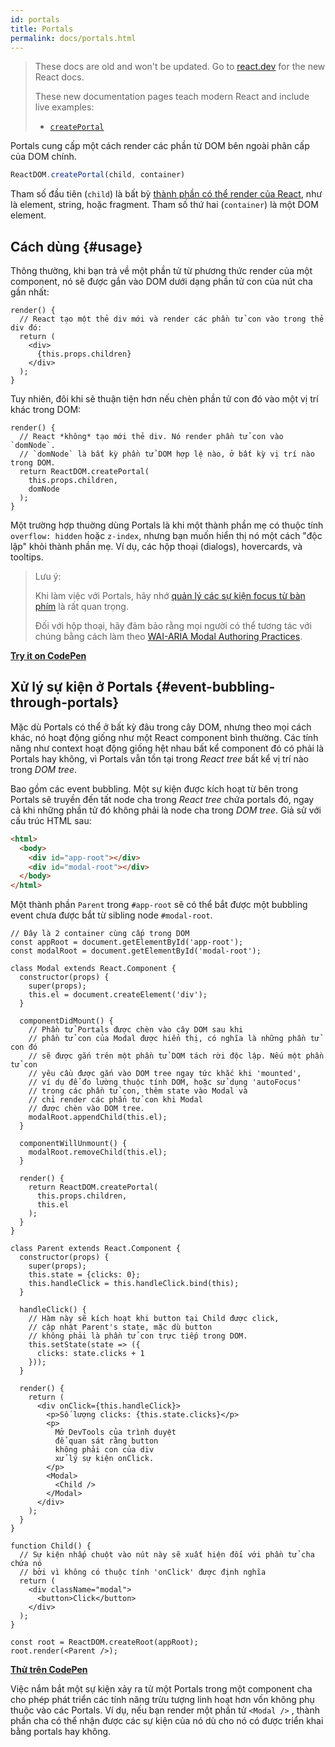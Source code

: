 ```yaml
---
id: portals
title: Portals
permalink: docs/portals.html
---
```


<div class="scary">

> These docs are old and won't be updated. Go to [react.dev](https://react.dev/) for the new React docs.
> 
> These new documentation pages teach modern React and include live examples:
>
> - [`createPortal`](https://react.dev/reference/react-dom/createPortal)

</div>

Portals cung cấp một cách render các phần tử DOM bên ngoài phân cấp của DOM chính.

```js
ReactDOM.createPortal(child, container)
```

Tham số đầu tiên (`child`) là bất bỳ [thành phần có thể render của React](/docs/react-component.html#render), như là element, string, hoặc fragment. Tham số thứ hai (`container`) là một DOM element.

## Cách dùng {#usage}

Thông thường, khi bạn trả về một phần tử từ phương thức render của một component, nó sẽ được gắn vào DOM dưới dạng phần tử con của nút cha gần nhất:

```js{4,6}
render() {
  // React tạo một thẻ div mới và render các phần tử con vào trong thẻ div đó:
  return (
    <div>
      {this.props.children}
    </div>
  );
}
```

Tuy nhiên, đôi khi sẽ thuận tiện hơn nếu chèn phần tử con đó vào một vị trí khác trong DOM:

```js{6}
render() {
  // React *không* tạo mới thẻ div. Nó render phần tử con vào `domNode`.
  // `domNode` là bất kỳ phần tử DOM hợp lệ nào, ở bất kỳ vị trí nào trong DOM.
  return ReactDOM.createPortal(
    this.props.children,
    domNode
  );
}
```

Một trường hợp thuờng dùng Portals là khi một thành phần mẹ có thuộc tính `overflow: hidden` hoặc `z-index`, nhưng bạn muốn hiển thị nó một cách "độc lập" khỏi thành phần mẹ. Ví dụ, các hộp thoại (dialogs), hovercards, và tooltips.

> Lưu ý:
>
> Khi làm việc với Portals, hãy nhớ [quản lý các sự kiện focus từ bàn phím](/docs/accessibility.html#programmatically-managing-focus) là rất quan trọng.
>
> Đối với hộp thoại, hãy đảm bảo rằng mọi người có thể tương tác với chúng bằng cách làm theo [WAI-ARIA Modal Authoring Practices](https://www.w3.org/WAI/ARIA/apg/patterns/dialogmodal/).

[**Try it on CodePen**](https://codepen.io/gaearon/pen/yzMaBd)

## Xử lý sự kiện ở Portals {#event-bubbling-through-portals}

Mặc dù Portals có thể ở bất kỳ đâu trong cây DOM, nhưng theo mọi cách khác, nó hoạt động giống như một React component bình thường. Các tính năng như context hoạt động giống hệt nhau bất kể component đó có phải là Portals hay không, vì Portals vẫn tồn tại trong *React tree* bất kể vị trí nào trong *DOM tree*.

Bao gồm các event bubbling. Một sự kiện được kích hoạt từ bên trong Portals sẽ truyền đến tất node cha trong *React tree* chứa portals đó, ngay cả khi những phần tử đó không phải là node cha trong *DOM tree*. Giả sử với cấu trúc HTML sau:

```html
<html>
  <body>
    <div id="app-root"></div>
    <div id="modal-root"></div>
  </body>
</html>
```

Một thành phần `Parent` trong `#app-root` sẽ có thể bắt được một bubbling event chưa được bắt từ sibling node `#modal-root`.

```js{28-31,42-49,53,61-63,70-71,74}
// Đây là 2 container cùng cấp trong DOM
const appRoot = document.getElementById('app-root');
const modalRoot = document.getElementById('modal-root');

class Modal extends React.Component {
  constructor(props) {
    super(props);
    this.el = document.createElement('div');
  }

  componentDidMount() {
    // Phần tử Portals được chèn vào cây DOM sau khi
    // phần tử con của Modal được hiển thị, có nghĩa là những phần tử con đó
    // sẽ được gắn trên một phần tử DOM tách rời độc lập. Nếu một phần tử con
    // yêu cầu được gắn vào DOM tree ngay tức khắc khi 'mounted',
    // ví dụ để đo lường thuộc tính DOM, hoặc sử dụng 'autoFocus' 
    // trong các phần tử con, thêm state vào Modal và
    // chỉ render các phẩn tử con khi Modal
    // được chèn vào DOM tree.
    modalRoot.appendChild(this.el);
  }

  componentWillUnmount() {
    modalRoot.removeChild(this.el);
  }

  render() {
    return ReactDOM.createPortal(
      this.props.children,
      this.el
    );
  }
}

class Parent extends React.Component {
  constructor(props) {
    super(props);
    this.state = {clicks: 0};
    this.handleClick = this.handleClick.bind(this);
  }

  handleClick() {
    // Hàm này sẽ kích hoạt khi button tại Child được click,
    // cập nhật Parent's state, mặc dù button
    // không phải là phần tử con trực tiếp trong DOM.
    this.setState(state => ({
      clicks: state.clicks + 1
    }));
  }

  render() {
    return (
      <div onClick={this.handleClick}>
        <p>Số lượng clicks: {this.state.clicks}</p>
        <p>
          Mở DevTools của trình duyệt
          để quan sát rằng button
          không phải con của div
          xử lý sự kiện onClick.
        </p>
        <Modal>
          <Child />
        </Modal>
      </div>
    );
  }
}

function Child() {
  // Sự kiện nhấp chuột vào nút này sẽ xuất hiện đối với phần tử cha chứa nó
  // bởi vì không có thuộc tính 'onClick' được định nghĩa
  return (
    <div className="modal">
      <button>Click</button>
    </div>
  );
}

const root = ReactDOM.createRoot(appRoot);
root.render(<Parent />);
```

[**Thử trên CodePen**](https://codepen.io/gaearon/pen/jGBWpE)

Việc nắm bắt một sự kiện xảy ra từ một Portals trong một component cha cho phép phát triển các tính năng trừu tượng linh hoạt hơn vốn không phụ thuộc vào các Portals. Ví dụ, nếu bạn render một phần tử `<Modal />` , thành phần cha có thể nhận được các sự kiện của nó dù cho nó có được triển khai bằng portals hay không.
